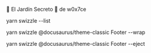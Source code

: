 🌵 El Jardín Secreto 🌵 de w0x7ce


yarn swizzle --list

yarn swizzle @docusaurus/theme-classic Footer --wrap

yarn swizzle @docusaurus/theme-classic Footer --eject

